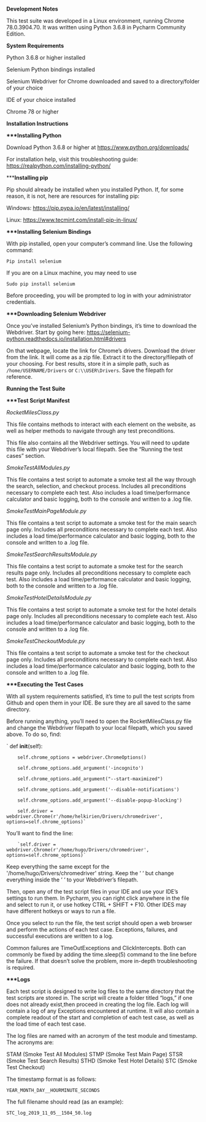<b>Development Notes</b>

This test suite was developed in a Linux environment, running Chrome 78.0.3904.70. It was written using Python 3.6.8 in Pycharm Community Edition.

<b>System Requirements</b>

Python 3.6.8 or higher installed

Selenium Python bindings installed

Selenium Webdriver for Chrome downloaded and saved to a directory/folder of your choice

IDE of your choice installed

Chrome 78 or higher

<b>Installation Instructions</b>

<b>***Installing Python</b>

Download Python 3.6.8 or higher at https://www.python.org/downloads/

For installation help, visit this troubleshooting guide: https://realpython.com/installing-python/

***<b>Installing pip</b>

Pip should already be installed when you installed Python. If, for some reason, it is not, here are resources for installing pip:

Windows: https://pip.pypa.io/en/latest/installing/

Linux: https://www.tecmint.com/install-pip-in-linux/

<b>***Installing Selenium Bindings</b>

With pip installed, open your computer’s command line. Use the following command:

`Pip install selenium`

If you are on a Linux machine, you may need to use 

`Sudo pip install selenium`

Before proceeding, you will be prompted to log in with your administrator credentials.

<b>***Downloading Selenium Webdriver</b>

Once you’ve installed Selenium’s Python bindings, it’s time to download the Webdriver. Start by going here: https://selenium-python.readthedocs.io/installation.html#drivers

On that webpage, locate the link for Chrome’s drivers. Download the driver from the link. It will come as a zip file. Extract it to the directory/filepath of your choosing. For best results, store it in a simple path, such as `/home/USERNAME/Drivers` or `C:\\USER\Drivers`. Save the filepath for reference.

<b>Running the Test Suite</b>

<b>***Test Script Manifest</b>

<i>RocketMilesClass.py</i>

This file contains methods to interact with each element on the website, as well as helper methods to navigate through any test preconditions. 

This file also contains all the Webdriver settings. You will need to update this file with your Webdriver’s local filepath. See the “Running the test cases” section.

<i>SmokeTestAllModules.py</i>

This file contains a test script to automate a smoke test all the way through the search, selection, and checkout process. Includes all preconditions necessary to complete each test. Also includes a load time/performance calculator and basic logging, both to the console and written to a .log file.

<i>SmokeTestMainPageModule.py</i>

This file contains a test script to automate a smoke test for the main search page only. Includes all preconditions necessary to complete each test. Also includes a load time/performance calculator and basic logging, both to the console and written to a .log file.

<i>SmokeTestSearchResultsModule.py</i>

This file contains a test script to automate a smoke test for the search results page only. Includes all preconditions necessary to complete each test. Also includes a load time/performance calculator and basic logging, both to the console and written to a .log file.

<i>SmokeTestHotelDetailsModule.py</i>

This file contains a test script to automate a smoke test for the hotel details page only. Includes all preconditions necessary to complete each test. Also includes a load time/performance calculator and basic logging, both to the console and written to a .log file.

<i>SmokeTestCheckoutModule.py</i>

This file contains a test script to automate a smoke test for the checkout page only. Includes all preconditions necessary to complete each test. Also includes a load time/performance calculator and basic logging, both to the console and written to a .log file.

<b>***Executing the Test Cases</b>

With all system requirements satisfied, it’s time to pull the test scripts from Github and open them in your IDE. Be sure they are all saved to the same directory.

Before running anything, you’ll need to open the RocketMilesClass.py file and change the Webdriver filepath to your local filepath, which you saved above. To do so, find: 

  `  def __init__(self):
  
        self.chrome_options = webdriver.ChromeOptions()
        
        self.chrome_options.add_argument('-incognito')
        
        self.chrome_options.add_argument("--start-maximized")
        
        self.chrome_options.add_argument('--disable-notifications')
        
        self.chrome_options.add_argument('--disable-popup-blocking')
        
        self.driver = webdriver.Chrome(r'/home/helkirien/Drivers/chromedriver', options=self.chrome_options)`

You’ll want to find the line: 

        `self.driver = webdriver.Chrome(r'/home/hugo/Drivers/chromedriver', options=self.chrome_options)`

Keep everything the same except for the '/home/hugo/Drivers/chromedriver' string. Keep the ‘ ‘ but change everything inside the ‘ ‘ to your Webdriver’s filepath. 

Then, open any of the test script files in your IDE and use your IDE’s settings to run them. In Pycharm, you can right click anywhere in the file and select to run it, or use hotkey CTRL + SHIFT + F10. Other IDES may have different hotkeys or ways to run a file. 

Once you select to run the file, the test script should open a web browser and perform the actions of each test case. Exceptions, failures, and successful executions are written to a log.

Common failures are TimeOutExceptions and ClickIntercepts. Both can commonly be fixed by adding the time.sleep(5) command to the line before the failure. If that doesn’t solve the problem, more in-depth troubleshooting is required.

<b>***Logs</b>

Each test script is designed to write log files to the same directory that the test scripts are stored in. The script will create a folder titled “logs,” if one does not already exist,then proceed in creating the log file. Each log will contain a log of any Exceptions encountered at runtime. It will also contain a complete readout of the start and completion of each test case, as well as the load time of each test case. 

The log files are named with an acronym of the test module and timestamp. The acronyms are:

STAM (Smoke Test All Modules)
STMP (Smoke Test Main Page)
STSR (Smoke Test Search Results)
STHD (Smoke Test Hotel Details)
STC (Smoke Test Checkout)

The timestamp format is as follows:

`YEAR_MONTH_DAY__HOURMINUTE_SECONDS`

The full filename should read (as an example):

`STC_log_2019_11_05__1504_50.log`

